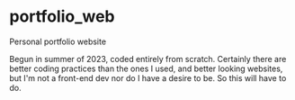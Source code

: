 # portfolio_web
Personal portfolio website

Begun in summer of 2023, coded entirely from scratch. Certainly there are better coding practices than the ones I used, and better looking websites, but I'm not a front-end dev nor do I have a desire to be. So this will have to do.
